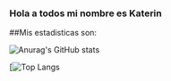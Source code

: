 ### Hola a todos mi nombre es Katerin

##Mis estadisticas son:

![Anurag's GitHub stats](https://github-readme-stats.vercel.app/api?username=KaterinSuarez&show_icons=true&theme=tokyonight)

[![Top Langs](https://github-readme-stats.vercel.app/api/top-langs/?username=KaterinSuarez&show_icons=true&theme=tokyonight)
